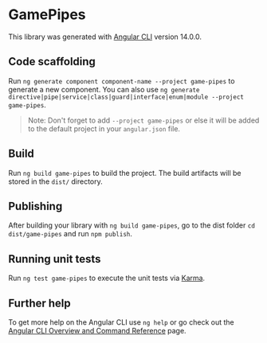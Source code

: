 # GamePipes

This library was generated with [Angular CLI](https://github.com/angular/angular-cli) version 14.0.0.

## Code scaffolding

Run `ng generate component component-name --project game-pipes` to generate a new component. You can also use `ng generate directive|pipe|service|class|guard|interface|enum|module --project game-pipes`.
> Note: Don't forget to add `--project game-pipes` or else it will be added to the default project in your `angular.json` file. 

## Build

Run `ng build game-pipes` to build the project. The build artifacts will be stored in the `dist/` directory.

## Publishing

After building your library with `ng build game-pipes`, go to the dist folder `cd dist/game-pipes` and run `npm publish`.

## Running unit tests

Run `ng test game-pipes` to execute the unit tests via [Karma](https://karma-runner.github.io).

## Further help

To get more help on the Angular CLI use `ng help` or go check out the [Angular CLI Overview and Command Reference](https://angular.io/cli) page.
